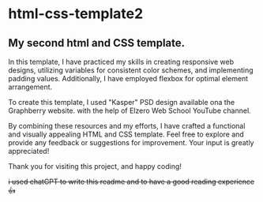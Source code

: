 # html-css-template2
## My second html and CSS template.
In this template, I have practiced my skills in creating responsive web designs, utilizing variables for consistent color schemes, and implementing padding values. Additionally, I have employed flexbox for optimal element arrangement.

To create this template, I used "Kasper" PSD design available ona the Graphberry website. with the help of  Elzero Web School YouTube channel.

By combining these resources and my efforts, I have crafted a functional and visually appealing HTML and CSS template. Feel free to explore and provide any feedback or suggestions for improvement. Your input is greatly appreciated!

Thank you for visiting this project, and happy coding!

~~i used chatGPT to write this readme and to have a good reading experience:+1:~~
